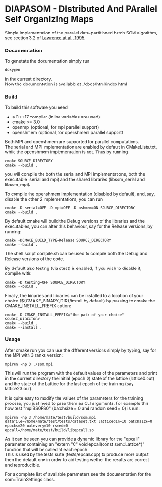 # DIAPASOM - DIstributed And PArallel Self Organizing Maps 

Simple implementation of the parallel data-partitioned batch SOM algorithm, 
see section 3.2 of 
[Lawrence at al., 1995](http://syllabus.cs.manchester.ac.uk/pgt/2017/COMP61021/reference/parallel-batch-SOM.pdf). 


### Documentation 

To genetate the documentation simply run
```
doxygen 
``` 
in the current directory.  
Now the documentation is available at ./docs/html/index.html

### Build 

To build this software you need 
- a C++17 compiler (inline variables are used)
- cmake >= 3.0 
- openmpi (optional, for mpi parallel support) 
- openshmem (optional, for openshmem parallel support)

Both MPI and openshmem are supported for parallel computations.  
The serial and MPI implementation are enabled by default in CMakeLists.txt, 
while the openshmem implementation is not.
Thus by running 
```
cmake SOURCE_DIRECTORY
cmake --build .
```
you will compile the both the serial and MPI implementations, 
both the executable (serial and mpi) 
and the shared libraries (libsom_serial and libsom_mpi). 

To compile the openshmem implementation (disabled by default), 
and, say, disable the other 2 implementations, you can run. 
```
cmake -D serial=OFF -D mpi=OFF -D oshmem=ON SOURCE_DIRECTORY
cmake --build .
```

By default cmake will build the Debug versions of the libraries and the executables, 
you can alter this behaviour, say for the Release versions, by running: 
```
cmake -DCMAKE_BUILD_TYPE=Release SOURCE_DIRECTORY
cmake --build .
```

The shell script compile.sh can be used to compile both the Debug and Release versions of the code. 

By default also testing (via ctest) is enabled, if you wish to disable it, compile with: 
```
cmake -D testing=OFF SOURCE_DIRECTORY 
cmake --build .
```

Finally, the binaries and libraries can be installed to a location of your choice (${CMAKE_BINARY_DIR}/install by default) 
by passing to cmake the CMAKE_INSTALL_PREFIX option: 
```
cmake -D CMAKE_INSTALL_PREFIX="the path of your choice" SOURCE_DIRECTORY 
cmake --build .
cmake --install .
```


### Usage 

After cmake run you can use the different versions simply by typing, 
say for the MPI with 3 ranks version: 
```
mpirun -np 3 ./som.mpi 
```

This will run the program with the default values of the parameters and print in the current directory 
the initial (epoch 0) state of the lattice (lattice0.out) 
and the state of the Lattice for the last epoch of the training (say lattice23.out).

It is quite easy to modify the values of the parameters for the training process, 
you just need to pass them as CLI arguments. 
For example this how test "mpiBS0RS0" (batchsize = 0 and random seed = 0) is run:  
```
mpirun -np 3 /home/mate/test/build/som.mpi datafile=/home/mate/test/tests/dataset.txt latticedim=10 batchsize=0 epochs=20 outevery=10 rseed=0 epcall=/home/mate/test/build/libepcall.so
```

As it can be seen you can provide a dynamic library for the "epcall" parameter containing an 
"extern "C" void epcall(const som::Lattice\*)" function that will be called at each epoch.  
This is used by the tests suite 
(tests/epcall.cpp) 
to produce more output then the default one in order to aid 
testing wether the results are correct and reproducible. 

For a complete list of available parameters see the documentation for the 
som::TrainSettings class.
